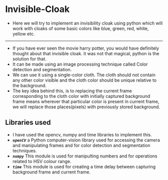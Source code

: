# Invisible-Cloak
* Here we will try to implement an invisibility cloak using python which will work with cloaks of some basic colors like blue, green, red, white, yellow etc.
---
* If you have ever seen the movie harry potter, you would have definitely thought about that invisible cloak. it was not that magical, python is the solution for that.
* It can be made using an image processing technique called Color detection and segmentation.
* We can use it using a single-color cloth. The cloth should not contain any other color visible and the cloth color should be unique relative to the background.
* The key idea behind this, is to replacing the current frame corresponding to the cloth color with initially captured background frame means wherever that particular color is present in current frame, we will replace those places(pixels) with previously stored background.
## Libraries used
* I have used the opencv, numpy and time libraries to implement this.
* **_`openCV`_**  a Python computer-vision library used for accessing the camera and manipulating frames and for color detection and segmentation techniques.
* **_`numpy`_**  This module is used for manipulting numbers and for operations related to HSV colour range.
* **_`time`_**  This module is used for creating a time delay between capturing background frame and current frame.
